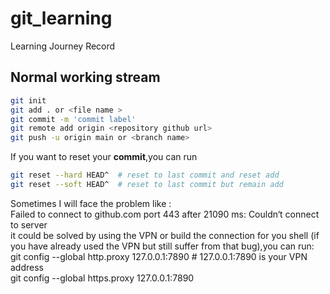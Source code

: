 # git_learning
Learning Journey Record
## Normal working stream  
```bash  
git init  
git add . or <file name >  
git commit -m 'commit label'  
git remote add origin <repository github url>  
git push -u origin main or <branch name>  
```  
If you want to reset your **commit**,you can run  
```bash  
git reset --hard HEAD^  # reset to last commit and reset add  
git reset --soft HEAD^  # reset to last commit but remain add  
```
Sometimes I will face the problem like :   
    Failed to connect to github.com port 443 after 21090 ms: Couldn‘t connect to server  
it could be solved by using the VPN or build the connection for you shell (if you have already used the VPN but still suffer from that bug),you can run:  
    git config --global http.proxy 127.0.0.1:7890 # 127.0.0.1:7890 is your VPN address  
    git config --global https.proxy 127.0.0.1:7890  
